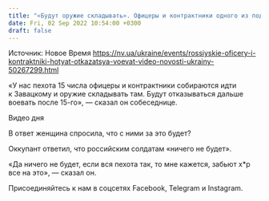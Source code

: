 ```yaml
---
title: "«Будут оружие складывать». Офицеры и контрактники одного из подразделений армии РФ хотят отказаться воевать — перехват ГУР"
date: Fri, 02 Sep 2022 10:54:00 +0300
draft: false
---
```

Источник: Новое Время https://nv.ua/ukraine/events/rossiyskie-oficery-i-kontraktniki-hotyat-otkazatsya-voevat-video-novosti-ukrainy-50267299.html


«У нас пехота 15 числа офицеры и контрактники собираются идти к Завацкому и оружие складывать там. Будут отказываться дальше воевать после 15-го», — сказал он собеседнице.

 Видео дня   

В ответ женщина спросила, что с ними за это будет?

Оккупант ответил, что российским солдатам «ничего не будет».

«Да ничего не будет, если вся пехота так, то мне кажется, забьют х*р все на это», — сказал он.

Присоединяйтесь к нам в соцсетях Facebook, Telegram и Instagram.
